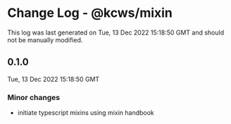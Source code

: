 # Change Log - @kcws/mixin

This log was last generated on Tue, 13 Dec 2022 15:18:50 GMT and should not be manually modified.

## 0.1.0
Tue, 13 Dec 2022 15:18:50 GMT

### Minor changes

- initiate typescript mixins using mixin handbook

